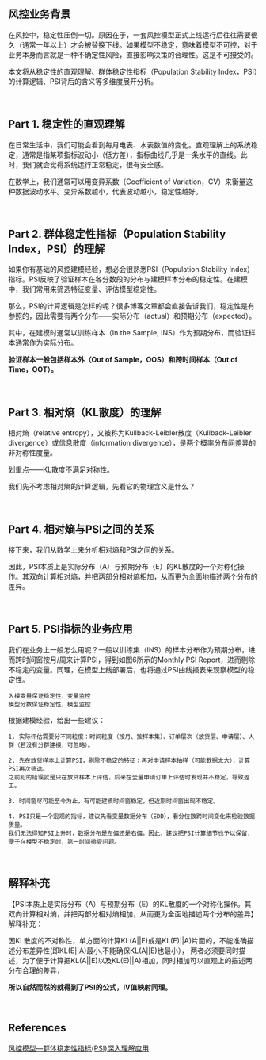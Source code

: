 ## 风控业务背景
在风控中，稳定性压倒一切。原因在于，一套风控模型正式上线运行后往往需要很久（通常一年以上）才会被替换下线。如果模型不稳定，意味着模型不可控，对于业务本身而言就是一种不确定性风险，直接影响决策的合理性。这是不可接受的。

本文将从稳定性的直观理解、群体稳定性指标（Population Stability Index，PSI）的计算逻辑、PSI背后的含义等多维度展开分析。

&nbsp;
## Part 1. 稳定性的直观理解
在日常生活中，我们可能会看到每月电表、水表数值的变化。直观理解上的系统稳定，通常是指某项指标波动小（低方差），指标曲线几乎是一条水平的直线。此时，我们就会觉得系统运行正常稳定，很有安全感。

在数学上，我们通常可以用变异系数（Coefficient of Variation，CV）来衡量这种数据波动水平。变异系数越小，代表波动越小，稳定性越好。

&nbsp;
## Part 2. 群体稳定性指标（Population Stability Index，PSI）的理解
如果你有基础的风控建模经验，想必会很熟悉PSI（Population Stability Index）指标。PSI反映了验证样本在各分数段的分布与建模样本分布的稳定性。在建模中，我们常用来筛选特征变量、评估模型稳定性。

那么，PSI的计算逻辑是怎样的呢？很多博客文章都会直接告诉我们，稳定性是有参照的，因此需要有两个分布——实际分布（actual）和预期分布（expected）。

其中，在建模时通常以训练样本（In the Sample, INS）作为预期分布，而验证样本通常作为实际分布。

**验证样本一般包括样本外（Out of Sample，OOS）和跨时间样本（Out of Time，OOT）。**

&nbsp;
##  Part 3. 相对熵（KL散度）的理解
相对熵（relative entropy），又被称为Kullback-Leibler散度（Kullback-Leibler divergence）或信息散度（information divergence），是两个概率分布间差异的非对称性度量。

划重点——KL散度不满足对称性。

我们先不考虑相对熵的计算逻辑，先看它的物理含义是什么？

&nbsp;
## Part 4. 相对熵与PSI之间的关系
接下来，我们从数学上来分析相对熵和PSI之间的关系。

因此，PSI本质上是实际分布（A）与预期分布（E）的KL散度的一个对称化操作。其双向计算相对熵，并把两部分相对熵相加，从而更为全面地描述两个分布的差异。

&nbsp;
## Part 5. PSI指标的业务应用
我们在业务上一般怎么用呢？一般以训练集（INS）的样本分布作为预期分布，进而跨时间窗按月/周来计算PSI，得到如图6所示的Monthly PSI Report，进而剔除不稳定的变量。同理，在模型上线部署后，也将通过PSI曲线报表来观察模型的稳定性。
```
入模变量保证稳定性，变量监控
模型分数保证稳定性，模型监控
```
根据建模经验，给出一些建议：
```
1. 实际评估需要分不同粒度：时间粒度（按月、按样本集）、订单层次（放贷层、申请层）、人群（若没有分群建模，可忽略）。

2. 先在放贷样本上计算PSI，剔除不稳定的特征；再对申请样本抽样（可能数据太大），计算PSI再次筛选。
之前犯的错误就是只在放贷样本上评估，后来在全量申请订单上评估时发现并不稳定，导致返工。

3. 时间窗尽可能至今为止，有可能建模时间窗稳定，但近期时间窗出现不稳定。

4. PSI只是一个宏观的指标，建议先看变量数据分布（EDD），看分位数跨时间变化来检验数据质量。
我们无法得知PSI上升时，数据分布是左偏还是右偏。因此，建议把PSI计算细节也予以保留，便于在模型不稳定时，第一时间排查问题。
```
&nbsp;
## 解释补充
【PSI本质上是实际分布（A）与预期分布（E）的KL散度的一个对称化操作。其双向计算相对熵，并把两部分相对熵相加，从而更为全面地描述两个分布的差异】解释补充：

因KL散度的不对称性，单方面的计算KL(A||E)或是KL(E)||A)片面的，不能准确描述分布差异性(即KL(E||A)最小,不能确保KL(A||E)也最小），
两者必须要同时描述，为了便于计算把KL(A||E)以及KL(E)||A)相加，同时相加可以直观上的描述两分布合理的差异，

**所以自然而然的就得到了PSI的公式，IV值映射同理。**

&nbsp;
## References
[风控模型—群体稳定性指标(PSI)深入理解应用](https://zhuanlan.zhihu.com/p/79682292)
